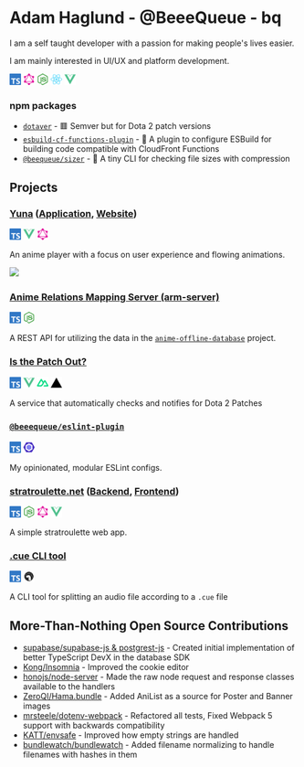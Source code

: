 # Adam Haglund - @BeeeQueue - bq

I am a self taught developer with a passion for making people's lives easier.

I am mainly interested in UI/UX and platform development.

<div>
  <img height="20" src="./images/typescript.svg">
  <img height="20" src="./images/graphql.svg">
  <img height="20" src="./images/nodejs.svg">
  <img height="20" src="./images/react.svg">
  <img height="20" src="./images/vue.svg">
</div>

### npm packages

- [`dotaver`](https://github.com/BeeeQueue/dotaver) - 🟥 Semver but for Dota 2 patch versions
- [`esbuild-cf-functions-plugin`](https://github.com/BeeeQueue/esbuild-cf-functions-plugin) - 🔧 A plugin to configure ESBuild for building code compatible with CloudFront Functions 
- [`@beequeue/sizer`](https://github.com/BeeeQueue/sizer) - 🔢 A tiny CLI for checking file sizes with compression 

## Projects

### [Yuna](https://yuna.moe/)  ([Application](https://github.com/BeeeQueue/yuna), [Website](https://github.com/BeeeQueue/yuna-website))

<code><img height="20" src="./images/typescript.svg"></code>
<code><img height="20" src="./images/vue.svg"></code>
<code><img height="20" src="./images/graphql.svg"></code>

An anime player with a focus on user experience and flowing animations.

<img height="250" src="https://yuna.moe/img/card.jpg">

### [Anime Relations Mapping Server (arm-server)](https://github.com/BeeeQueue/arm-server)

<code><img height="20" src="./images/typescript.svg"></code>
<code><img height="20" src="./images/nodejs.svg"></code>

A REST API for utilizing the data in the [`anime-offline-database`](https://github.com/manami-project/anime-offline-database) project.

### [Is the Patch Out?](https://github.com/BeeeQueue/isthepatchout)

<code><img height="20" src="./images/typescript.svg"></code>
<code><img height="20" src="./images/vue.svg"></code>
<code><img height="20" src="./images/nuxt.svg"></code>
<code><img height="20" src="./images/vercel.svg"></code>

A service that automatically checks and notifies for Dota 2 Patches

### [`@beeequeue/eslint-plugin`](https://github.com/BeeeQueue/eslint-plugin)

<code><img height="20" src="./images/typescript.svg"></code>
<code><img height="20" src="https://raw.githubusercontent.com/github/explore/80688e429a7d4ef2fca1e82350fe8e3517d3494d/topics/eslint/eslint.png"></code>

My opinionated, modular ESLint configs.

### [stratroulette.net](https://stratroulette.net/) ([Backend](https://github.com/sr-net/siege), [Frontend](https://github.com/sr-net/siege-ui))

<code><img height="20" src="./images/typescript.svg"></code>
<code><img height="20" src="./images/nodejs.svg"></code>
<code><img height="20" src="./images/graphql.svg"></code>
<code><img height="20" src="./images/vue.svg"></code>

A simple stratroulette web app.

### [.cue CLI tool](https://github.com/BeeeQueue/cue-cli)

<code><img height="20" src="./images/typescript.svg"></code>
<code><img height="20" src="https://raw.githubusercontent.com/github/explore/361e2821e2dea67711cde99c9c40ed357061cf27/topics/deno/deno.png"></code>

A CLI tool for splitting an audio file according to a `.cue` file

## More-Than-Nothing Open Source Contributions

- [supabase/supabase-js & postgrest-js](https://github.com/supabase/supabase-js/pull/125) - Created initial implementation of better TypeScript DevX in the database SDK
- [Kong/Insomnia](https://github.com/Kong/insomnia/pulls?q=sort%3Aupdated-desc+author%3ABeeeQueue) - Improved the cookie editor
- [honojs/node-server](https://github.com/honojs/node-server/pulls?q=sort%3Aupdated-desc+author%3ABeeeQueue) - Made the raw node request and response classes available to the handlers
- [ZeroQI/Hama.bundle](https://github.com/ZeroQI/Hama.bundle/pulls?q=sort%3Aupdated-desc+author%3ABeeeQueue) - Added AniList as a source for Poster and Banner images
- [mrsteele/dotenv-webpack](https://github.com/mrsteele/dotenv-webpack/pulls?q=sort%3Aupdated-desc+author%3ABeeeQueue) - Refactored all tests, Fixed Webpack 5 support with backwards compatibility
- [KATT/envsafe](https://github.com/KATT/envsafe/pulls?q=sort%3Aupdated-desc+author%3ABeeeQueue) - Improved how empty strings are handled
- [bundlewatch/bundlewatch](https://github.com/bundlewatch/bundlewatch/pulls?q=sort%3Aupdated-desc+author%3ABeeeQueue) - Added filename normalizing to handle filenames with hashes in them
